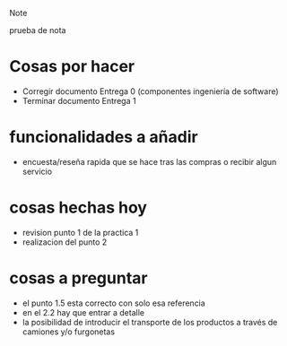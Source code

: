 >[!NOTE]
> prueba de nota

# Cosas por hacer

  - Corregir documento Entrega 0 (componentes ingeniería de software)
  - Terminar documento Entrega 1

# funcionalidades a añadir
  - encuesta/reseña  rapida que se hace tras las compras o recibir algun servicio


# cosas hechas hoy
  - revision punto 1 de la practica 1
  - realizacion del punto 2

# cosas a preguntar 
  - el punto 1.5 esta correcto con solo esa referencia
  - en el 2.2 hay que entrar a detalle
  - la posibilidad de introducir el transporte de los productos a través de camiones y/o furgonetas
